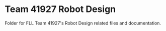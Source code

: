 # Team 41927 Robot Design
Folder for FLL Team 41927's Robot Design related files and documentation.
